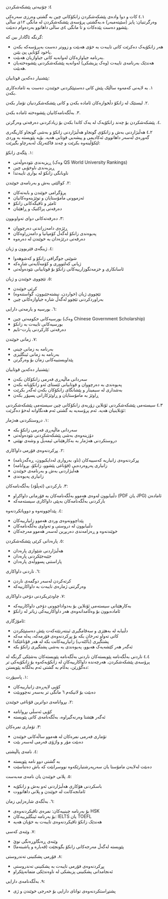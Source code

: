 ٤: چۆنیەتی پێشکەشکردن

٤.١ کات و دوا وادەی پێشکەشکردن
زانکۆکانی چین بە گشتی وەرزی سەرەکی وەرگرتنیان: پایز (سێپتەمبەر) ە.بەگشتی پرۆسەی پێشکەشکردن لە مانگی ١٢ی ساڵی پێشوو دەست پێدەکات و تا مانگی ٤ی ساڵی داهاتوو بەردەوام دەبێت.

گرنگە ئاگادار بین کە:
- هەر زانکۆیەک دەکرێت کاتی تایبەت بە خۆی هەبێت و زووتر دەست بەپرۆسەکە بکەن یاخود کۆتایی پێ بێنن.
- بەرنامە جیاوازەکان لەوانەیە کاتی جیاوازیان هەبێت.
- هەندێک بەرنامەی تایبەت (وەک پزیشکی) لەوانەیە پێشکەشکردنی پێشوەختەیان هەبێت. 

پێشنیار دەکەین قوتابیان:

١. بە لایەنی کەمەوە ساڵێک پێش کاتی دەستپێکردنی خوێندن، دەست بە ئامادەکاری بکەن.

٢. لیستێک لە زانکۆ دڵخوازەکان ئامادە بکەن و کاتی پێشکەشکردنیان تۆمار بکەن.

٣. بەڵگەنامەکانیان پێشوەختە ئامادە بکەن.

٤. پێشکەشکردن بۆ چەند زانکۆیەک لە یەک کاتدا بکەن بۆ زیادکردنی دەرفەتی وەرگرتن.

٤.٢ هەڵبژاردنی بەش و زانکۆی گونجاو
هەڵبژاردنی زانکۆ و بەشی گونجاو کاریگەری گەورەی لەسەر داهاتووی ئەکادیمی و پیشەیی قوتابی هەیە. بۆیە پێویستە بە وردی لێکۆڵینەوە بکرێت و چەند فاکتەرێک لەبەرچاو بگیرێت:

١. پێگەی زانکۆ:
   - ڕیزبەندی نێودەوڵەتی (وەک QS World University Rankings)
   - ڕیزبەندی ناوخۆیی چین
   - ناوبانگی زانکۆ لە بواری تایبەتدا

٢. کوالێتی بەش و بەرنامەی خوێندن:
   - پرۆگرامی خوێندن و بابەتەکان
   - ئەزموونی مامۆستایان و توێژینەوەکانیان
   - ئامێر و تاقیگەکانی زانکۆ
   - دەرفەتی پراکتیک و ڕاهێنان

٣. دەرفەتەکانی دوای تەواوبوون:
   - ڕێژەی دامەزراندنی دەرچووان
   - پەیوەندی زانکۆ لەگەڵ کۆمپانیا و دامەزراوەکان
   - دەرفەتی درێژەدان بە خوێندن لە دەرەوە

٤. ژینگەی فێربوون و ژیان:
   - شوێنی جوگرافی زانکۆ و کەشوهەوا
   - ژیانی کەلتووری و کۆمەڵایەتی شارەکە
   - ئاسانکاری و خزمەتگوزارییەکانی زانکۆ بۆ قوتابیانی نێودەوڵەتی

٥. تێچووی خوێندن و ژیان:
   - کرێی خوێندن
   - تێچووی ژیان (خواردن، نیشتەجێبوون، گواستنەوە)
   - بەراوردکردنی تێچوو لەگەڵ شارە جیاوازەکانی چین

٦. بورسیە و یارمەتی دارایی:
   - بورسیەکانی حکومەتی چین (وەک Chinese Government Scholarship)
   - بورسیەکانی تایبەت بە زانکۆ
   - دەرفەتی کارکردنی پارت-تایم

٧. زمانی خوێندن:
   - بەرنامە بە زمانی چینی
   - بەرنامە بە زمانی ئینگلیزی
   - پێداویستییەکانی زمان بۆ وەرگرتن

پێشنیار دەکەین قوتابیان:
- سەردانی ماڵپەڕی فەرمی زانکۆکان بکەن
- پەیوەندی بە دەرچووان و قوتابیانی ئێستای ئەو زانکۆیانە بکەن
- بەشداری لە سیمینار و پێشانگای زانکۆکان بکەن ئەگەر بکرێت
- ڕاوێژ بە مامۆستایان و ڕاوێژکارانی پسپۆڕ بکەن

٤.٣ سیستەمی پێشکەشکردنی ئۆنلاین
زۆربەی زانکۆکانی چین سیستەمی پێشکەشکردنی ئۆنلاینیان هەیە. ئەم پرۆسەیە بە گشتی ئەم هەنگاوانە لەخۆ دەگرێت:

١. دروستکردنی هەژمار:
   - سەردانی ماڵپەڕی فەرمی زانکۆ بکە
   - دۆزینەوەی بەشی پێشکەشکردنی نێودەوڵەتی
   - دروستکردنی هەژمار بە بەکارهێنانی ئیمەیڵ و وشەی نهێنی

٢. پڕکردنەوەی فۆرمی داواکاری:
   - پڕکردنەوەی زانیاریە کەسییەکان (ناو، بەرواری لەدایکبوون، ڕەگەزنامە)
   - زانیاری پەروەردەیی (قۆناغی پێشوو، زانکۆ، بڕوانامە)
   - هەڵبژاردنی بەش و بەرنامەی خوێندن
   - زانیاری پەیوەندی

٣. بارکردنی (ئەپڵۆد) بەڵگەنامەکان:
   - دڵنیابوون لەوەی هەموو بەڵگەنامەکان بە فۆرماتی داواکراو (PDF یان JPG) ئامادەن
   - بارکردنی بەڵگەنامەکان بەپێی داواکاری سیستەمەکە

٤. پێداچوونەوە و دووپاتکردنەوە:
   - پێداچوونەوەی وردی هەموو زانیارییەکان
   - دڵنیابوون لە دروستی و تەواوی بەڵگەنامەکان
   - خوێندنەوە و ڕەزامەندی دەربڕین لەسەر هەموو مەرجەکان

٥. پارەدانی کرێی پێشکەشکردن:
   - هەڵبژاردنی شێوازی پارەدان
   - جێبەجێکردنی پارەدان
   - پاراستنی پسووڵەی پارەدان

٦. ناردنی داواکاری:
   - کرتەکردن لەسەر دوگمەی ناردن
   - وەرگرتنی ژمارەی تایبەت بە داواکارییەکە

٧. چاودێریکردنی دۆخی داواکاری:
   - بەکارهێنانی سیستەمی ئۆنلاین بۆ بەدواداچوونی دۆخی داواکارییەکە
   - ئامادەبوون بۆ وەڵامدانەوەی هەر داواکارییەکی زیاتر لە زانکۆ

ئامۆژگاری:
- دڵنیابە لە بەهێزی و سەقامگیری ئینتەرنێتەکەت پێش دەستپێکردن
- کاتی تەواو تەرخان بکە بۆ پڕکردنەوەی فۆرمەکە، پەلە مەکە
- پشتگیری (باکئەپ) زانیارییەکانت بکە لە هەر قۆناغێکدا
- ئەگەر هەر کێشەیەک هەبوو، پەیوەندی بە بەشی پشتگیری زانکۆ بکە

٤.٤ ناردنی بەڵگەنامە پێویستەکان
ناردنی بەڵگەنامە پێویستەکان بەشێکی گرنگە لە پرۆسەی پێشکەشکردن. هەرچەندە داواکارییەکان لە زانکۆیەکەوە بۆ زانکۆیەکی تر دەگۆڕێن، بەڵام بە گشتی ئەم بەڵگانە پێویستن:

١. پاسپۆرت:
   - کۆپی لاپەڕەی زانیارییەکان
   - دەبێت بۆ لانیکەم ٦ مانگی تر بەسەر نەچووبێت

٢. بڕوانامەی دواترین قۆناغی خوێندن:
   - کۆپی ئەسڵی بڕوانامە
   - ئەگەر هێشتا وەرنەگیراوە، بەڵگەنامەی کاتی پێویستە

٣. تۆماری نمرەکان:
   - تۆماری فەرمی نمرەکان لە هەموو ساڵەکانی خوێندن
   - دەبێت مۆر و واژۆی فەرمی لەسەر بێت

٤. نامەی پاڵپشتی:
   - بە گشتی دوو نامە پێویستە
   - دەبێت لەلایەن مامۆستا یان سەرپەرشتیارێکەوە نووسرابێت کە باش دەتناسێت

٥. پلانی خوێندن یان نامەی مەبەست:
   - باسکردنی هۆکاری هەڵبژاردنی ئەو بەش و زانکۆیە
   - ئامانجەکانت لە خوێندن و پلانی داهاتووت

٦. بەڵگەی شارەزایی زمان:
   - بۆ بەرنامە چینییەکان: نمرەی تاقیکردنەوەی HSK
   - بۆ بەرنامە ئینگلیزییەکان: IELTS یان TOEFL
   - هەندێک زانکۆ تاقیکردنەوەی تایبەت بە خۆیان هەیە

٧. وێنەی کەسی:
   - وێنەی ڕەنگاوڕەنگی نوێ
   - پێویستە لەگەڵ مەرجەکانی زانکۆ بگونجێت (قەبارە و پاشبنەما)

٨. فۆرمی پشکنینی تەندروستی:
   - پڕکردنەوەی فۆرمی تایبەت بە پشکنینی تەندروستی
   - ئەنجامدانی پشکنینی پزیشکی لە ناوەندێکی متمانەپێکراو

٩. بەڵگەنامەی دارایی:
   - پشتڕاستکردنەوەی توانای دارایی بۆ خەرجی خوێندن و ژی
